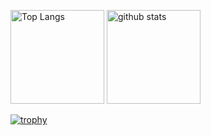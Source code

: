 <p align="left"> 
  <img alt="Top Langs" height="150px" src="https://github-readme-stats.vercel.app/api/top-langs/?username=yt-d-rep&layout=compact&show_icons=true&theme=tokyonight" />
  <img alt="github stats" height="150px" src="https://github-readme-stats.vercel.app/api?username=yt-d-rep&theme=tokyonight&show_icons=ture" />
</p>

[![trophy](https://github-profile-trophy.vercel.app/?username=yt-d-rep&theme=tokyonight&column=8)](https://github.com/ryo-ma/github-profile-trophy)
